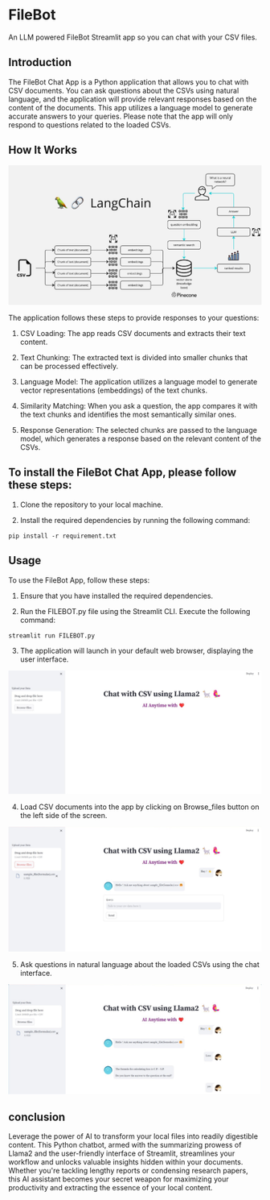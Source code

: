 
# FileBot
An LLM powered FileBot Streamlit app so you can chat with your CSV files.

## Introduction
The FileBot Chat App is a Python application that allows you to chat with CSV documents. You can ask questions about the CSVs using natural language, and the application will provide relevant responses based on the content of the documents. This app utilizes a language model to generate accurate answers to your queries. Please note that the app will only respond to questions related to the loaded CSVs.

## How It Works
![Uploading image.png…](images/FileBot_flowchart.png)

The application follows these steps to provide responses to your questions:

1. CSV Loading: The app reads CSV documents and extracts their text content.

2. Text Chunking: The extracted text is divided into smaller chunks that can be processed effectively.

3. Language Model: The application utilizes a language model to generate vector representations (embeddings) of the text chunks.

4. Similarity Matching: When you ask a question, the app compares it with the text chunks and identifies the most semantically similar ones.

5. Response Generation: The selected chunks are passed to the language model, which generates a response based on the relevant content of the CSVs.

## To install the FileBot Chat App, please follow these steps:

1. Clone the repository to your local machine.

2. Install the required dependencies by running the following command:

```
pip install -r requirement.txt
```

## Usage
To use the FileBot App, follow these steps:

1. Ensure that you have installed the required dependencies.

2. Run the FILEBOT.py file using the Streamlit CLI. Execute the following command:

```
streamlit run FILEBOT.py
```

3. The application will launch in your default web browser, displaying the user interface.

![Uploading image.png…](images/FileBot_image1.jpeg)

4. Load CSV documents into the app by clicking on Browse_files button on the left side of the screen.

![Uploading image.png…](images/FileBot_image2.jpeg)

5. Ask questions in natural language about the loaded CSVs using the chat interface.

![Uploading image.png…](images/FileBot_image3.jpeg)

## conclusion

Leverage the power of AI to transform your local files into readily digestible content. This Python chatbot, armed with the summarizing prowess of Llama2 and the user-friendly interface of Streamlit, streamlines your workflow and unlocks valuable insights hidden within your documents. Whether you're tackling lengthy reports or condensing research papers, this AI assistant becomes your secret weapon for maximizing your productivity and extracting the essence of your local content.
